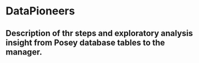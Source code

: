 # DataPioneers
## Description of thr steps and exploratory analysis insight from Posey database tables to the manager. 
